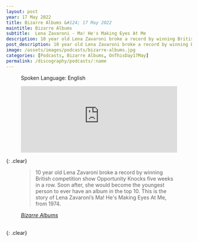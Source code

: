 ```yaml
---
layout: post
year: 17 May 2022
title: Bizarre Albums &#124; 17 May 2022
maintitle: Bizarre Albums
subtitle:  Lena Zavaroni - Ma! He's Making Eyes At Me
description: 10 year old Lena Zavaroni broke a record by winning British competition show Opportunity Knocks five weeks in a row. Soon after, she would become the youngest person to ever have an album in the top 10. This is the story of Lena Zavaroni’s Ma! He's Making Eyes At Me, from 1974.
post_description: 10 year old Lena Zavaroni broke a record by winning British competition show Opportunity Knocks five weeks in a row. Soon after, she would become the youngest person to ever have an album in the top 10. This is the story of Lena Zavaroni’s Ma! He's Making Eyes At Me, from 1974.
image: /assets/images/podcasts/bizarre-albums.jpg
categories: [Podcasts, Bizarre Albums, OnThisDay17May]
permalink: /discography/podcasts/:name
---
```


<figure class="fig3">
<p>Spoken Language: English</p>
<iframe src="https://www.listennotes.com/podcasts/bizarre-albums/lena-zavaroni-ma-hes-making-6j0HJMFRQkO/embed/" height="180px" width="100%" style="width: 1px; min-width: 100%;" frameborder="0" scrolling="no" loading="lazy"></iframe>
</figure>

{: .clear}

<figure class="fig3">
<blockquote>10 year old Lena Zavaroni broke a record by winning British competition show Opportunity Knocks five weeks in a row. Soon after, she would become the youngest person to ever have an album in the top 10. This is the story of Lena Zavaroni’s Ma! He's Making Eyes At Me, from 1974.</blockquote>
<cite><a class="external-link" href="https://anchor.fm/bizarrealbums/episodes/Lena-Zavaroni---Ma--Hes-Making-Eyes-At-Me-e1ikehp">Bizarre Albums</a></cite>
</figure>

<br />{: .clear}

